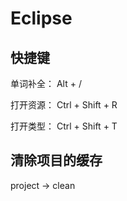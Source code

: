 # Eclipse

## 快捷键

单词补全： 
Alt + / 

打开资源：
Ctrl + Shift + R

打开类型：
Ctrl + Shift + T

## 清除项目的缓存

project -> clean 

